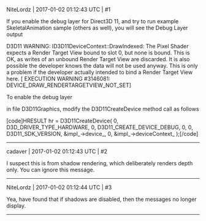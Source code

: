 NiteLordz | 2017-01-02 01:12:43 UTC | #1

If you enable the debug layer for Direct3D 11, and try to run example SkeletalAnimation sample (others as well), you will see the Debug Layer output 

D3D11 WARNING: ID3D11DeviceContext::DrawIndexed: The Pixel Shader expects a Render Target View bound to slot 0, but none is bound. This is OK, as writes of an unbound Render Target View are discarded. It is also possible the developer knows the data will not be used anyway. This is only a problem if the developer actually intended to bind a Render Target View here. [ EXECUTION WARNING #3146081: DEVICE_DRAW_RENDERTARGETVIEW_NOT_SET]

To enable the debug layer

in file D3D11Graphics, modify the D3D11CreateDevice method call as follows

[code]HRESULT hr = D3D11CreateDevice(
            0,
            D3D_DRIVER_TYPE_HARDWARE,
            0,
			D3D11_CREATE_DEVICE_DEBUG,
            0,
            0,
            D3D11_SDK_VERSION,
            &impl_->device_,
            0,
            &impl_->deviceContext_
        );[/code]

-------------------------

cadaver | 2017-01-02 01:12:43 UTC | #2

I suspect this is from shadow rendering, which deliberately renders depth only. You can ignore this message.

-------------------------

NiteLordz | 2017-01-02 01:12:44 UTC | #3

Yea, have found that if shadows are disabled, then the messages no longer display.

-------------------------

